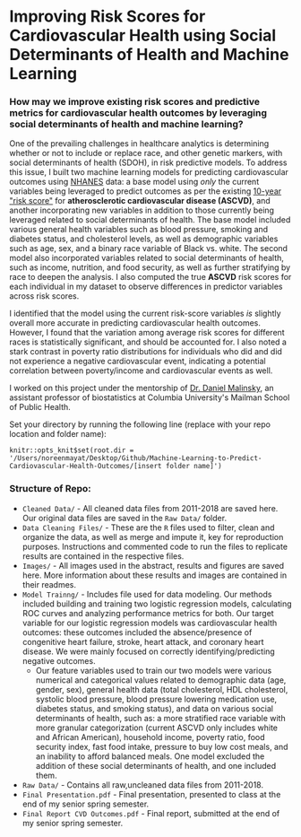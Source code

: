 # Improving Risk Scores for Cardiovascular Health using Social Determinants of Health and Machine Learning

### How may we improve existing risk scores and predictive metrics for cardiovascular health outcomes by leveraging social determinants of health and machine learning?

One of the prevailing challenges in healthcare analytics is determining whether or not to include or replace race, and other genetic markers, with social determinants of health (SDOH), in risk predictive models. To address this issue, I built two machine learning models for predicting cardiovascular outcomes using [NHANES](https://wwwn.cdc.gov/nchs/nhanes/default.aspx) data: a base model using *only* the current variables being leveraged to predict outcomes as per the existing [10-year "risk score"](https://tools.acc.org/ascvd-risk-estimator-plus/#!/calculate/estimate/) for **atherosclerotic cardiovascular disease (ASCVD)**, and another incorporating new variables in addition to those currently being leveraged related to social determinants of health. The base model included various general health variables such as blood pressure, smoking and diabetes status, and cholesterol levels, as well as demographic variables such as age, sex, and a binary race variable of Black vs. white. The second model also incorporated variables related to social determinants of health, such as income, nutrition, and food security, as well as further stratifying by race to deepen the analysis. I also computed the true **ASCVD** risk scores for each individual in my dataset to observe differences in predictor variables across risk scores. 

I identified that the model using the current risk-score variables *is* slightly overall more accurate in predicting cardiovascular health outcomes. However, I found that the variation among average risk scores for different races is statistically significant, and should be accounted for. I also noted a stark contrast in poverty ratio distributions for individuals who did and did not experience a negative cardiovascular event, indicating a potential correlation between poverty/income and cardiovascular events as well. 

I worked on this project under the mentorship of [Dr. Daniel Malinsky](https://www.publichealth.columbia.edu/profile/daniel-malinsky-phd), an assistant professor of biostatistics at Columbia University's Mailman School of Public Health. 

Set your directory by running the following line (replace with your repo location and folder name):
```
knitr::opts_knit$set(root.dir = '/Users/noreenmayat/Desktop/Github/Machine-Learning-to-Predict-Cardiovascular-Health-Outcomes/[insert folder name]')
```
 
### Structure of Repo:

- `Cleaned Data/` - All cleaned data files from 2011-2018 are saved here. Our original data files are saved in the `Raw Data/` folder.
- `Data Cleaning Files/` - These are the `R` files used to filter, clean and organize the data, as well as merge and impute it, key for reproduction purposes. Instructions and commented code to run the files to replicate results are contained in the respective files. 
- `Images/` - All images used in the abstract, results and figures are saved here. More information about these results and images are contained in their readmes.
- `Model Trainng/` - Includes file used for data modeling. Our methods included building and training two logistic regression models, calculating ROC curves and analyzing performance metrics for both. Our target variable for our logistic regression models was cardiovascular health outcomes: these outcomes included the absence/presence of congenitive heart failure, stroke, heart attack, and coronary heart disease. We were mainly focused on correctly identifying/predicting negative outcomes.
  - Our feature variables used to train our two models were various numerical and categorical values related to demographic data (age, gender, sex), general health data (total cholesterol, HDL cholesterol, systolic blood pressure, blood pressure lowering medication use, diabetes status, and smoking status), and data on various social determinants of health, such as: a more stratified race variable with more granular categorization (current ASCVD only includes white and African American), household income, poverty ratio, food security index, fast food intake, pressure to buy low cost meals, and an inability to afford balanced meals. One model excluded the addition of these social determinants of health, and one included them. 
- `Raw Data/` - Contains all raw,uncleaned data files from 2011-2018.
- `Final Presentation.pdf` - Final presentation, presented to class at the end of my senior spring semester.
- `Final Report CVD Outcomes.pdf` - Final report, submitted at the end of my senior spring semester.
